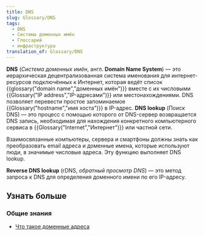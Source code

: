 ```yaml
---
title: DNS
slug: Glossary/DNS
tags:
  - DNS
  - Система доменных имён
  - Глоссарий
  - инфраструктура
translation_of: Glossary/DNS
---
```


**DNS** (_Система доменных имён_, англ. **Domain Name System**) — это иерархическая децентрализованная система именования для интернет-ресурсов подключённых к Интернет, которая ведёт список {{glossary("domain name","доменных имён")}} вместе с их числовыми {{Glossary("IP address","IP-адресами")}} или местонахождениями. DNS позволяет перевести простое запоминаемое {{Glossary("hostname","имя хоста")}} в IP-адрес. **DNS lookup** (Поиск DNS) — это процесс с помощью которого от DNS-сервер возвращается DNS запись, необходимая для нахождения конкретного компьютерного сервиса в {{Glossary("Internet","Интернет")}} или частной сети.

Взаимосвязанные компьютеры, сервера и смартфоны должны знать как преобразовать email адреса и доменные имена, которые используют люди, в значимые числовые адреса. Эту функцию выполняет DNS lookup.

**Reverse DNS lookup** (rDNS, _обратный просмотр DNS_) — это метод запроса к DNS для определения доменного имени по его IP-адресу.

## Узнать больше

### Общие знания

- [Что такое доменные адреса](/ru/docs/Learn/Understanding_domain_names)

